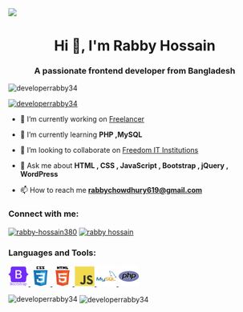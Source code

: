 <img src="C:\Users\rabby\Pictures\WhatsApp Image 2025-02-17 at 12.23.21_41e8f835.jpg">

<h1 align="center">Hi 👋, I'm Rabby Hossain</h1>
<h3 align="center">A passionate frontend developer from Bangladesh</h3>

<p align="left"> <img src="https://komarev.com/ghpvc/?username=developerrabby34&label=Profile%20views&color=0e75b6&style=flat" alt="developerrabby34" /> </p>

<p align="left"> <a href="https://github.com/ryo-ma/github-profile-trophy"><img src="https://github-profile-trophy.vercel.app/?username=developerrabby34" alt="developerrabby34" /></a> </p>

- 🔭 I’m currently working on [Freelancer](https://www.freelancer.com/u/rabbyh31)

- 🌱 I’m currently learning **PHP ,MySQL**

- 👯 I’m looking to collaborate on [Freedom IT Institutions](https://freedomitinstitutions.com/)

- 💬 Ask me about **HTML , CSS , JavaScript , Bootstrap , jQuery , WordPress**

- 📫 How to reach me **rabbychowdhury619@gmail.com**

<h3 align="left">Connect with me:</h3>
<p align="left">
<a href="https://linkedin.com/in/rabby-hossain380" target="blank"><img align="center" src="https://raw.githubusercontent.com/rahuldkjain/github-profile-readme-generator/master/src/images/icons/Social/linked-in-alt.svg" alt="rabby-hossain380" height="30" width="40" /></a>
<a href="https://fb.com/rabby hossain" target="blank"><img align="center" src="https://raw.githubusercontent.com/rahuldkjain/github-profile-readme-generator/master/src/images/icons/Social/facebook.svg" alt="rabby hossain" height="30" width="40" /></a>
</p>

<h3 align="left">Languages and Tools:</h3>
<p align="left"> <a href="https://getbootstrap.com" target="_blank" rel="noreferrer"> <img src="https://raw.githubusercontent.com/devicons/devicon/master/icons/bootstrap/bootstrap-plain-wordmark.svg" alt="bootstrap" width="40" height="40"/> </a> <a href="https://www.w3schools.com/css/" target="_blank" rel="noreferrer"> <img src="https://raw.githubusercontent.com/devicons/devicon/master/icons/css3/css3-original-wordmark.svg" alt="css3" width="40" height="40"/> </a> <a href="https://www.w3.org/html/" target="_blank" rel="noreferrer"> <img src="https://raw.githubusercontent.com/devicons/devicon/master/icons/html5/html5-original-wordmark.svg" alt="html5" width="40" height="40"/> </a> <a href="https://developer.mozilla.org/en-US/docs/Web/JavaScript" target="_blank" rel="noreferrer"> <img src="https://raw.githubusercontent.com/devicons/devicon/master/icons/javascript/javascript-original.svg" alt="javascript" width="40" height="40"/> </a> <a href="https://www.mysql.com/" target="_blank" rel="noreferrer"> <img src="https://raw.githubusercontent.com/devicons/devicon/master/icons/mysql/mysql-original-wordmark.svg" alt="mysql" width="40" height="40"/> </a> <a href="https://www.php.net" target="_blank" rel="noreferrer"> <img src="https://raw.githubusercontent.com/devicons/devicon/master/icons/php/php-original.svg" alt="php" width="40" height="40"/> </a> </p>

<p><img align="left" src="https://github-readme-stats.vercel.app/api/top-langs?username=developerrabby34&show_icons=true&locale=en&layout=compact" alt="developerrabby34" /></p>

<p>&nbsp;<img align="center" src="https://github-readme-stats.vercel.app/api?username=developerrabby34&show_icons=true&locale=en" alt="developerrabby34" /></p>
